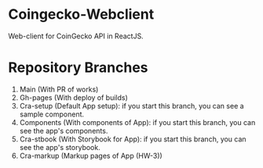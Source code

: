 # Coingecko-Webclient

Web-client for CoinGecko API in ReactJS. 

# Repository Branches

1. Main (With PR of works)
2. Gh-pages (With deploy of builds)
3. Cra-setup (Default App setup): if you start this branch, you can see a sample component. 
4. Components (With components of App): if you start this branch, you can see the app's components. 
5. Cra-stbook (With Storybook for App): if you start this branch, you can see the app's storybook. 
6. Cra-markup (Markup pages of App (HW-3))
